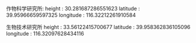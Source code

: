 

作物科学研究所: 
height
: 
30.281687286551623
latitude
: 
39.95966659597325
longitude
: 
116.32212261910584



生物技术研究所
height
: 
33.56122415700677
latitude
: 
39.958362836105096
longitude
: 
116.32097628434116